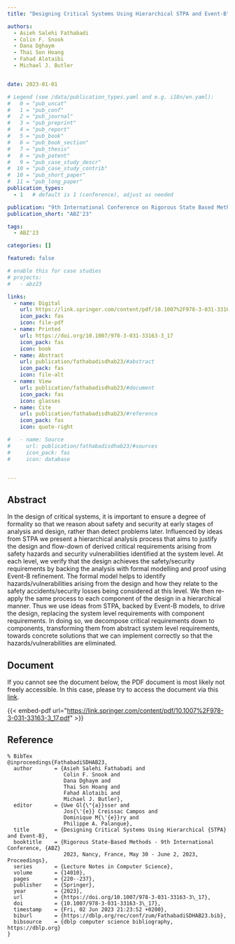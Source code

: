 ```yaml
---
title: "Designing Critical Systems Using Hierarchical STPA and Event-B"

authors:
  - Asieh Salehi Fathabadi
  - Colin F. Snook
  - Dana Dghaym
  - Thai Son Hoang
  - Fahad Alotaibi
  - Michael J. Butler


date: 2023-01-01

# Legend (see /data/publication_types.yaml and e.g. i18n/en.yaml): 
#   0 = "pub_uncat"
#   1 = "pub_conf"
#   2 = "pub_journal"
#   3 = "pub_preprint"
#   4 = "pub_report"
#   5 = "pub_book"
#   6 = "pub_book_section"
#   7 = "pub_thesis"
#   8 = "pub_patent"
#   9 = "pub_case_study_descr"
#  10 = "pub_case_study_contrib"
#  10 = "pub_short_paper"
#  11 = "pub_long_paper"
publication_types:
  - 1   # default is 1 (conference), adjust as needed

publication: "9th International Conference on Rigorous State Based Methods (ABZ'23)"
publication_short: "ABZ'23"

tags:
  - ABZ'23

categories: []

featured: false

# enable this for case studies
# projects:
#   - abz23

links:
  - name: Digital
    url: https://link.springer.com/content/pdf/10.1007%2F978-3-031-33163-3_17.pdf
    icon_pack: fas
    icon: file-pdf
  - name: Printed
    url: https://doi.org/10.1007/978-3-031-33163-3_17
    icon_pack: fas
    icon: book
  - name: Abstract
    url: publication/fathabadisdhab23/#abstract
    icon_pack: fas
    icon: file-alt
  - name: View
    url: publication/fathabadisdhab23/#document
    icon_pack: fas
    icon: glasses
  - name: Cite
    url: publication/fathabadisdhab23/#reference
    icon_pack: fas
    icon: quote-right

#   - name: Source
#     url: publication/fathabadisdhab23/#sources
#     icon_pack: fas
#     icon: database


---
```


## Abstract

In the design of critical systems, it is important to ensure a degree of formality so that we reason about safety and security at early stages of analysis and design, rather than detect problems later. Influenced by ideas from STPA we present a hierarchical analysis process that aims to justify the design and flow-down of derived critical requirements arising from safety hazards and security vulnerabilities identified at the system level. At each level, we verify that the design achieves the safety/security requirements by backing the analysis with formal modelling and proof using Event-B refinement. The formal model helps to identify hazards/vulnerabilities arising from the design and how they relate to the safety accidents/security losses being considered at this level. We then re-apply the same process to each component of the design in a hierarchical manner. Thus we use ideas from STPA, backed by Event-B models, to drive the design, replacing the system level requirements with component requirements. In doing so, we decompose critical requirements down to components, transforming them from abstract system level requirements, towards concrete solutions that we can implement correctly so that the hazards/vulnerabilities are eliminated.

## Document

If you cannot see the document below, the PDF document is most likely not freely accessible. In this case, please try to access the document via this <a href="https://link.springer.com/content/pdf/10.1007%2F978-3-031-33163-3_17.pdf">link</a>.

{{< embed-pdf url="https://link.springer.com/content/pdf/10.1007%2F978-3-031-33163-3_17.pdf" >}}

## Reference

```
% BibTex
@inproceedings{FathabadiSDHAB23,
  author       = {Asieh Salehi Fathabadi and
                  Colin F. Snook and
                  Dana Dghaym and
                  Thai Son Hoang and
                  Fahad Alotaibi and
                  Michael J. Butler},
  editor       = {Uwe Gl{\"{a}}sser and
                  Jos{\'{e}} Creissac Campos and
                  Dominique M{\'{e}}ry and
                  Philippe A. Palanque},
  title        = {Designing Critical Systems Using Hierarchical {STPA} and Event-B},
  booktitle    = {Rigorous State-Based Methods - 9th International Conference, {ABZ}
                  2023, Nancy, France, May 30 - June 2, 2023, Proceedings},
  series       = {Lecture Notes in Computer Science},
  volume       = {14010},
  pages        = {220--237},
  publisher    = {Springer},
  year         = {2023},
  url          = {https://doi.org/10.1007/978-3-031-33163-3\_17},
  doi          = {10.1007/978-3-031-33163-3\_17},
  timestamp    = {Fri, 02 Jun 2023 21:23:52 +0200},
  biburl       = {https://dblp.org/rec/conf/zum/FathabadiSDHAB23.bib},
  bibsource    = {dblp computer science bibliography, https://dblp.org}
}


```

<!-- # add information for case study papers (if available)
## Sources

- **Used formal method:**
  [ASM](/method/asm)
- **Resources and tools:**
  Asmeta

For more information, please contact the <a href ="mailto:silvia.bonfanti@unibg.it;arcaini@nii.ac.jp;angelo.gargantini@unibg.it;scandurra@unibg.it;elvinia.riccobene@unimi.it">authors</a>-->

